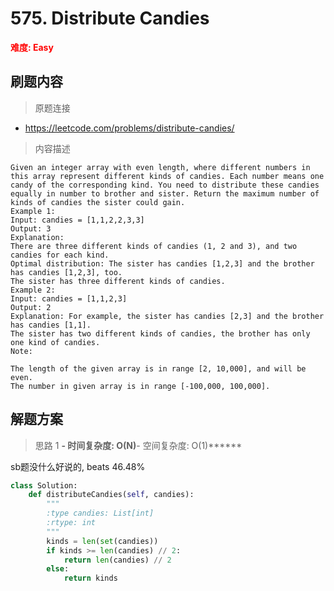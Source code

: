 # 575. Distribute Candies

**<font color=red>难度: Easy</font>**

## 刷题内容

> 原题连接

* https://leetcode.com/problems/distribute-candies/

> 内容描述

```
Given an integer array with even length, where different numbers in this array represent different kinds of candies. Each number means one candy of the corresponding kind. You need to distribute these candies equally in number to brother and sister. Return the maximum number of kinds of candies the sister could gain.
Example 1:
Input: candies = [1,1,2,2,3,3]
Output: 3
Explanation:
There are three different kinds of candies (1, 2 and 3), and two candies for each kind.
Optimal distribution: The sister has candies [1,2,3] and the brother has candies [1,2,3], too. 
The sister has three different kinds of candies. 
Example 2:
Input: candies = [1,1,2,3]
Output: 2
Explanation: For example, the sister has candies [2,3] and the brother has candies [1,1]. 
The sister has two different kinds of candies, the brother has only one kind of candies. 
Note:

The length of the given array is in range [2, 10,000], and will be even.
The number in given array is in range [-100,000, 100,000].
```

## 解题方案

> 思路 1
******- 时间复杂度: O(N)******- 空间复杂度: O(1)******




sb题没什么好说的, beats 46.48%

```python
class Solution:
    def distributeCandies(self, candies):
        """
        :type candies: List[int]
        :rtype: int
        """
        kinds = len(set(candies))
        if kinds >= len(candies) // 2:
            return len(candies) // 2
        else:
            return kinds
```



























